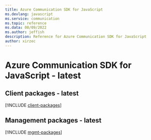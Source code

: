 ```yaml
---
title: Azure Communication SDK for JavaScript
ms.devlang: javascript
ms.service: communication
ms.topic: reference
ms.data: 08/09/2022
ms.author: jeffish
description: Reference for Azure Communication SDK for JavaScript
author: xirzec
---
```

# Azure Communication SDK for JavaScript - latest

## Client packages - latest
[!INCLUDE [client-packages](communication-client-index.md)]
## Management packages - latest
[!INCLUDE [mgmt-packages](communication-mgmt-index.md)]